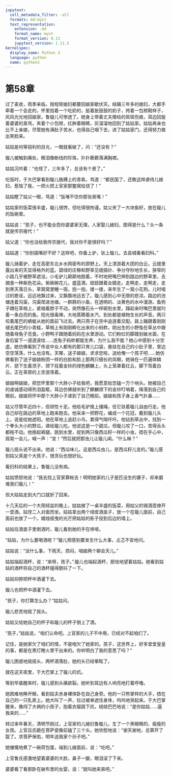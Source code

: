 ```yaml
---
jupytext:
  cell_metadata_filter: -all
  formats: md:myst
  text_representation:
    extension: .md
    format_name: myst
    format_version: 0.13
    jupytext_version: 1.11.5
kernelspec:
  display_name: Python 3
  language: python
  name: python3
---
```

# 第58章 

过了麦收，雨季来临，按规矩媳妇都要回娘家歇伏天。结婚三年多的媳妇，大都手牵着一个会走的，怀里抱着一个吃奶的，挺着胀鼓鼓的奶子，挎着一包袱鞋样子，风风光光地回娘家。鲁镟儿可惨透了。她身上带着丈夫赠给的斑斑伤痕，耳边回旋着婆婆的臭骂，夹着个小包袱，红肿着眼睛，灰溜溜地回到了姑姑家。姑姑再亲也比不上亲娘，尽管她有满肚子苦水，也得自己咽下去，进了姑姑家门，还得努力做出笑脸来。 

姑姑是何等锐利的目光，一眼就看破了，问：“还没有？” 

璇儿被触到痛处，眼泪像断线的珍珠，扑扑簌簌落满胸襟。 

姑姑沉吟着：“也怪了，三年多了，总该有个景了。” 

吃饭时，于大巴掌看到璇儿胳膊上的青紫，骂道：“都民国了，还敢这样虐待儿媳妇，惹恼了我，一把火把上官家那鳖窝给烧了！” 

姑姑瞪了姑父一眼，骂道：“饭堵不住你那张臭嘴！” 

姑姑家的饭菜很丰盛，璇儿很馋，但吃得很拘谨。姑父夹了一大块鱼籽，放在璇儿的饭碗里。 

姑姑说：“孩子，也不能全怨你婆婆家无理，人家娶儿媳妇，图得是什么？头一条就是传宗接代！” 

姑父道：“你也没给我传宗接代，我对你不是很好吗？” 

姑姑道：“你别插嘴好不好？这样吧，你备上驴，驮上璇儿，去县城看看妇科。” 

璇儿骑着驴，走在高密东北乡水网密布的原野上。天上漂游着大团的白云，云缝里露出来的天显得格外的蓝。碧绿的庄稼和野草见缝插针、争分夺秒地生长，狭窄的小路几乎被野草遮没。小毛驴儿颠颠地跑着，不时地把嘴巴伸到路边的野草里，去摘食一种紫色花朵。紫碗碗花儿，盛蓝酒，妞妞跟着女婿走。走啊走，走啊走，走到黑天落日头，草窝窝里睡一宿。抱一抱，搂一搂，来年生了一窝小花狗。儿时唱过的歌谣，远远地飘过来，又飘飘地远去了。璇儿感到心中无限的悲凉。路边的池塘连着沟渠，沟渠爬进池塘。一群群的小鱼，在透明的、淡黄色的水中漫游。鱼狗子蹲在草梢上，紧缩着脖子不动，突然像石头一样砸到水里，蹿起来时嘴巴里就叼着一条白亮的鱼。阳光很毒辣，大地蒸腾着水汽，到处都是植物生长的声音。两只咬着尾巴的蜻蜓从她的面前飞过去。两只燕子在空中追逐着交配。路上蹦踺着刚刚褪去尾巴的小青蛙，草梢上有刚刚孵化出来的小蚂蚱。刚出生的小野兔在草丛中跟随着母兔子觅食。小野鸭子跟随着妈妈在水里游动。它们粉红的脚蹼划破水面，在身后留下一道道波纹……连兔子蚂蚱都能生养，为什么我不能？她心中感到十分空虚。她仿佛看到了传说中女人都有的那只育儿口袋，悬挂在自己的小肚子里，里边空空荡荡，什么也没有。天哪，送子娘娘，求求您啦，送给俺一个孩子吧……她仿佛看到了送子娘娘粉团一样的白脸和脸上那两只细长的凤眼，她骑在一匹遍体鳞片、颔下生着须子、颈下挂着金铃的绿色麒麟上，头上笼罩着红云，脚下驾着白云，正在草原的上空游荡着。 

娘娘啊娘娘，把您怀里那个大胖小子给我吧，我愿意给您磕一万个响头。她被自己的虔诚感动得热泪盈眶，耳边仿佛就听到了麒麟颈下的金铃叮哨着，降落到自己的眼前。娘娘将怀中那个大胖小子递到了自己眼前。娘娘和孩子身上香气扑鼻…… 

姑父尽管年近四十，但顽性十足。他给毛驴挽上缰绳，任它驮着璇儿自由行走。他自己却在路边的草地上跑来跑去。他采来一把野花，编成一个花冠，戴到璇儿头上，说是给她遮阳。他在草地上追赶小鸟，累得气喘吁吁。他钻到草丛中，找到一个拳头大小的野瓜，递给璇儿吃。他说这是一个甜瓜，但璇儿咬了一口，苦得舌头都拖不动。他挽起裤腿，跳到水里，捉到两只像西瓜籽一样的小虫，捂在手心中，摇晃一会儿，喊一声：“变！”然后就把那虫儿让璇儿闻。“什么昧？” 

璇儿摇头说不出来。他说：“西瓜味儿，这是西瓜虫儿，是西瓜籽儿变的。”璇儿感到姑父真是个大孩子，很贪玩也很好玩。 

看妇科的结果上，鲁璇儿没有病。 

姑姑愤怒地说：“我去找上官家算帐去！明明她家的儿子是匹没生的骡子，却来磨难我们璇儿！” 

但大姑姑走到大门口就折了回来。 

十几天后的一个大雨倾盆的晚上，姑姑做了一桌丰盛的饭菜，用姑父的锡酒壶燎开一壶酒。姑侄二人对面而坐。姑姑拿出两个绿皮酒盅子，放一个在璇儿面前，自己面前也放了一个。蜡烛摇曳的光芒把姑姑的影子投到后边的墙上。 

姑姑往酒盅子里倒酒时，璇儿看到她的手在哆嗦。 

“姑姑，为什么要喝酒呢？”璇儿预感到要发生什么大事，忐忑不安地问。 

姑姑说：“没什么事，下雨天，烦闷，咱娘两个聊会天儿。” 

姑姑端起酒杯，说：“来呀，孩子。”.璇儿也端起酒杯，胆怯地望着姑姑。她看到姑姑的酒杯将自己的酒杯撞得颤抖了一下。 

姑姑仰脖把杯中酒灌下去。 

璇儿也把杯中酒灌下去。 

“孩子，你打算怎么办？”姑姑问。 

璇儿悲苦地摇了摇头。 

姑姑又给她自己的杯子和璇儿的杯子倒上了酒。 

“孩子，”姑姑说，“咱们认命吧。上官家的儿子不中用，已经对不起咱们了。 

记住，是她家欠了咱们的情，不是咱欠了她家的。孩子，这世界上，好多堂堂皇皇的事，都是在黑灯瞎火里干出来的。你听明白了我的意思了吗？“ 

璇儿困惑地摇摇头，两杯酒落肚，她的头已经晕眩了。 

就在这天夜里，于大巴掌上了璇儿的炕。 

等到早晨醒来时，璇儿感到头痛欲裂。她听到耳边有人响亮地打着呼噜。 

她困难地睁开眼，看到姑夫赤身裸体卧在自己身旁。他的一只熊掌样的大手，捂在自己的一只乳房上。她大叫了一声，拉过被单遮住身体，呜呜地哭起来。于大巴掌醒来，像闯了大祸的小孩子，抱着衣服跳下炕，结结巴巴地说：“是你姑姑……逼我来的……” 

转过来年春天，清明节刚过，上官家的儿媳妇鲁璇儿，生了一个黑眼睛的、瘦瘦的女孩。上官吕氏跪在菩萨瓷像前磕了三个头。她欣慰地说：“谢天谢地，总算开了腚了。求菩萨保佑，明年送我家个孙子吧。” 

她慷慨地煮了一碗荷包蛋，端到儿媳面前，说：“吃吧。” 

上官鲁氏感激地望着婆婆的大脸，鼻子一酸，眼泪滚了下来。 

婆婆看了看那卧在破布里的女婴，说：“就叫她来弟吧。” 

